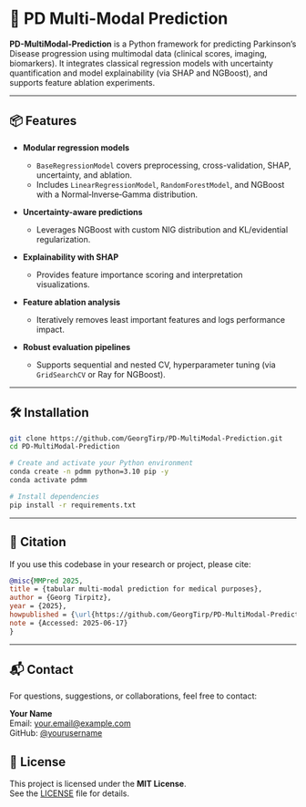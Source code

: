# 🧠 PD Multi-Modal Prediction

**PD-MultiModal-Prediction** is a Python framework for predicting Parkinson’s Disease progression using multimodal data (clinical scores, imaging, biomarkers). It integrates classical regression models with uncertainty quantification and model explainability (via SHAP and NGBoost), and supports feature ablation experiments.

---

## 📦 Features

- **Modular regression models**  
  - `BaseRegressionModel` covers preprocessing, cross-validation, SHAP, uncertainty, and ablation.
  - Includes `LinearRegressionModel`, `RandomForestModel`, and NGBoost with a Normal‑Inverse‑Gamma distribution.

- **Uncertainty-aware predictions**  
  - Leverages NGBoost with custom NIG distribution and KL/evidential regularization.

- **Explainability with SHAP**  
  - Provides feature importance scoring and interpretation visualizations.

- **Feature ablation analysis**  
  - Iteratively removes least important features and logs performance impact.

- **Robust evaluation pipelines**  
  - Supports sequential and nested CV, hyperparameter tuning (via `GridSearchCV` or Ray for NGBoost).

---

## 🛠️ Installation

```bash
git clone https://github.com/GeorgTirp/PD-MultiModal-Prediction.git
cd PD-MultiModal-Prediction

# Create and activate your Python environment
conda create -n pdmm python=3.10 pip -y
conda activate pdmm

# Install dependencies
pip install -r requirements.txt
```

---

## 📄 Citation

If you use this codebase in your research or project, please cite:

```bibtex
@misc{MMPred 2025,
title = {tabular multi-modal prediction for medical purposes},
author = {Georg Tirpitz},
year = {2025},
howpublished = {\url{https://github.com/GeorgTirp/PD-MultiModal-Prediction}},
note = {Accessed: 2025-06-17}
}
```
--- 

## 📬 Contact

For questions, suggestions, or collaborations, feel free to contact:

**Your Name**  
Email: [your.email@example.com](mailto:geotir@gmx.de)  
GitHub: [@yourusername](https://github.com/GeorgTirp)

## 📜 License

This project is licensed under the **MIT License**.  
See the [LICENSE](./LICENSE) file for details.
